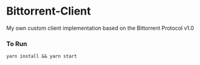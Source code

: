 # Bittorrent-Client
My own custom client implementation based on the Bittorrent Protocol v1.0

### To Run
```
yarn install && yarn start
```
